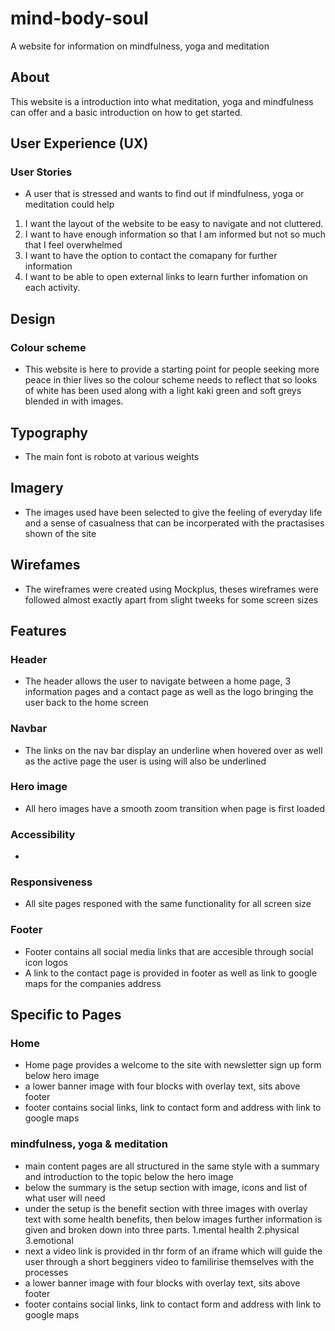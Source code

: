 # mind-body-soul
A website for information on mindfulness, yoga and meditation  
## About
This website is a introduction into what meditation, yoga and mindfulness can offer and a basic introduction on how to get started.
## User Experience (UX)
### User Stories
- A user that is stressed and wants to find out if  mindfulness, yoga or meditation could help
1. I want the layout of the website to be easy to navigate and not cluttered.
2. I want to have enough information so that I am informed but not so much that I feel overwhelmed 
3. I want to have the option to contact the comapany for further information
4. I want to be able to open external links to learn further infomation on each activity.
## Design
### Colour scheme
- This website is here to provide a starting point for people seeking more peace in thier lives so the colour scheme needs to reflect that so looks of white has been used along with a light kaki green and soft greys blended in with images.
## Typography
- The main font is roboto at various weights
## Imagery
- The images used have been selected to give the feeling of everyday life and a sense of casualness that can be incorperated with the practasises shown of the site
## Wirefames
- The wireframes were created using Mockplus, theses wireframes were followed almost exactly apart from slight tweeks for some screen sizes
## Features
### Header
- The header allows the user to navigate between a home page, 3 information pages and a contact page as well as the logo bringing the user back to the home screen
### Navbar
- The links on the nav bar display an underline when hovered over as well as the active page the user is using will also be underlined 
### Hero image
- All hero images have a smooth zoom transition when page is first loaded
### Accessibility
-
### Responsiveness
- All site pages responed with the same functionality for all screen size
### Footer
- Footer contains all social media links that are accesible through social icon logos
- A link to the contact page is provided in footer as well as link to google maps for the companies address
## Specific to Pages
### Home
- Home page provides a welcome to the site with newsletter sign up form below hero image
- a lower banner image with four blocks with overlay text, sits above footer 
- footer contains social links, link to contact form and address with link to google maps
### mindfulness, yoga & meditation
- main content pages are all structured in the same style with a summary and introduction to the topic below the hero image
- below the summary is the setup section with image, icons and list of what user will need
- under the setup is the benefit section with three images with overlay text with some health benefits, then below images further information is given and broken down into three parts. 1.mental health 2.physical 3.emotional
- next a video link is provided in thr form of an iframe which will guide the user through a short begginers video to familirise themselves with the processes
 - a lower banner image with four blocks with overlay text, sits above footer
 - footer contains social links, link to contact form and address with link to google maps
 
